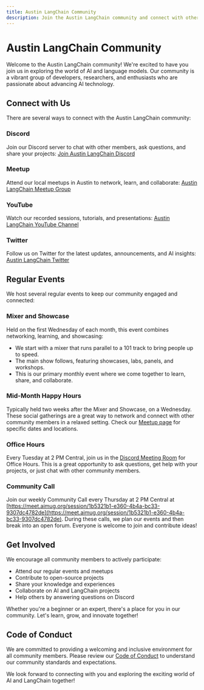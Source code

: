 ```yaml
---
title: Austin LangChain Community
description: Join the Austin LangChain community and connect with other developers, researchers, and enthusiasts.
---
```


# Austin LangChain Community

Welcome to the Austin LangChain community! We're excited to have you join us in exploring the world of AI and language models. Our community is a vibrant group of developers, researchers, and enthusiasts who are passionate about advancing AI technology.

## Connect with Us

There are several ways to connect with the Austin LangChain community:

### Discord
Join our Discord server to chat with other members, ask questions, and share your projects:
[Join Austin LangChain Discord](https://discord.gg/JzWgadPFQd)

### Meetup
Attend our local meetups in Austin to network, learn, and collaborate:
[Austin LangChain Meetup Group](https://www.meetup.com/austin-langchain-ai-group/)

### YouTube
Watch our recorded sessions, tutorials, and presentations:
[Austin LangChain YouTube Channel](https://www.youtube.com/channel/UC03IXA4KU6hOQ_3YPTbS0ig)

### Twitter
Follow us on Twitter for the latest updates, announcements, and AI insights:
[Austin LangChain Twitter](https://twitter.com/AustinLangChain)

## Regular Events

We host several regular events to keep our community engaged and connected:

### Mixer and Showcase
Held on the first Wednesday of each month, this event combines networking, learning, and showcasing:
- We start with a mixer that runs parallel to a 101 track to bring people up to speed.
- The main show follows, featuring showcases, labs, panels, and workshops.
- This is our primary monthly event where we come together to learn, share, and collaborate.

### Mid-Month Happy Hours
Typically held two weeks after the Mixer and Showcase, on a Wednesday. These social gatherings are a great way to network and connect with other community members in a relaxed setting. Check our [Meetup page](https://www.meetup.com/austin-langchain-ai-group/) for specific dates and locations.

### Office Hours
Every Tuesday at 2 PM Central, join us in the [Discord Meeting Room](https://discord.com/channels/1149779360178524272/1149779360967045170) for Office Hours. This is a great opportunity to ask questions, get help with your projects, or just chat with other community members.

### Community Call
Join our weekly Community Call every Thursday at 2 PM Central at [https://meet.aimug.org/session/1b5321b1-e360-4b4a-bc33-9307dc4782de](https://meet.aimug.org/session/1b5321b1-e360-4b4a-bc33-9307dc4782de). During these calls, we plan our events and then break into an open forum. Everyone is welcome to join and contribute ideas!

## Get Involved

We encourage all community members to actively participate:

- Attend our regular events and meetups
- Contribute to open-source projects
- Share your knowledge and experiences
- Collaborate on AI and LangChain projects
- Help others by answering questions on Discord

Whether you're a beginner or an expert, there's a place for you in our community. Let's learn, grow, and innovate together!

## Code of Conduct

We are committed to providing a welcoming and inclusive environment for all community members. Please review our [Code of Conduct](/code-of-conduct) to understand our community standards and expectations.

We look forward to connecting with you and exploring the exciting world of AI and LangChain together!